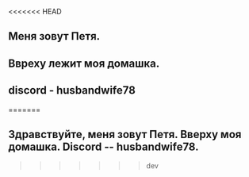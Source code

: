 <<<<<<< HEAD
## Меня зовут Петя. 
## Ввреху лежит моя домашка.
## discord - husbandwife78
=======
## Здравствуйте, меня зовут Петя. Вверху моя домашка. Discord -- husbandwife78.
>>>>>>> dev
